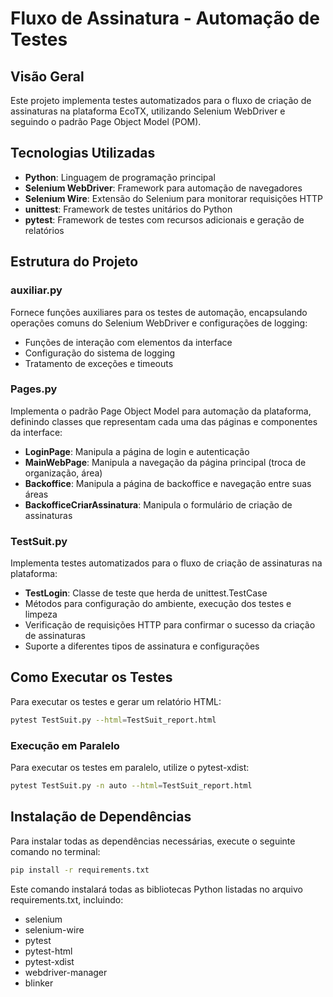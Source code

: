 # Fluxo de Assinatura - Automação de Testes

## Visão Geral
Este projeto implementa testes automatizados para o fluxo de criação de assinaturas na plataforma EcoTX, utilizando Selenium WebDriver e seguindo o padrão Page Object Model (POM).

## Tecnologias Utilizadas
- **Python**: Linguagem de programação principal
- **Selenium WebDriver**: Framework para automação de navegadores
- **Selenium Wire**: Extensão do Selenium para monitorar requisições HTTP
- **unittest**: Framework de testes unitários do Python
- **pytest**: Framework de testes com recursos adicionais e geração de relatórios

## Estrutura do Projeto

### auxiliar.py
Fornece funções auxiliares para os testes de automação, encapsulando operações comuns do Selenium WebDriver e configurações de logging:
- Funções de interação com elementos da interface
- Configuração do sistema de logging
- Tratamento de exceções e timeouts

### Pages.py
Implementa o padrão Page Object Model para automação da plataforma, definindo classes que representam cada uma das páginas e componentes da interface:
- **LoginPage**: Manipula a página de login e autenticação
- **MainWebPage**: Manipula a navegação da página principal (troca de organização, área)
- **Backoffice**: Manipula a página de backoffice e navegação entre suas áreas
- **BackofficeCriarAssinatura**: Manipula o formulário de criação de assinaturas

### TestSuit.py
Implementa testes automatizados para o fluxo de criação de assinaturas na plataforma:
- **TestLogin**: Classe de teste que herda de unittest.TestCase
- Métodos para configuração do ambiente, execução dos testes e limpeza
- Verificação de requisições HTTP para confirmar o sucesso da criação de assinaturas
- Suporte a diferentes tipos de assinatura e configurações

## Como Executar os Testes
Para executar os testes e gerar um relatório HTML:

```bash
pytest TestSuit.py --html=TestSuit_report.html
```


### Execução em Paralelo
Para executar os testes em paralelo, utilize o pytest-xdist:

```bash
pytest TestSuit.py -n auto --html=TestSuit_report.html
```

## Instalação de Dependências
Para instalar todas as dependências necessárias, execute o seguinte comando no terminal:

```bash
pip install -r requirements.txt
```

Este comando instalará todas as bibliotecas Python listadas no arquivo requirements.txt, incluindo:
- selenium
- selenium-wire
- pytest
- pytest-html
- pytest-xdist
- webdriver-manager
- blinker